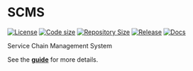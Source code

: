 # SCMS

[![License](https://img.shields.io/github/license/s2n-cnit/smcs)](https://github.com/s2n-cnit/scms/blob/master/LICENSE)
[![Code size](https://img.shields.io/github/languages/code-size/s2n-cnit/scms?color=red&logo=github)](https://github.com/s2n-cnit/scms)
[![Repository Size](https://img.shields.io/github/repo-size/s2n-cnit/scms?color=red&logo=github)](https://github.com/s2n-cnit/scms)
[![Release](https://img.shields.io/github/v/tag/s2n-cnit/scms?label=release&logo=github)](https://github.com/guard-project/SCMS/releases)
[![Docs](https://readthedocs.org/projects/s2n-cnit-scms/badge/?version=latest)](https://s2n-cnit-scms.readthedocs.io)

Service Chain Management System

See the [**guide**](https://s2n-cnit-scms.readthedocs.io) for more details.
